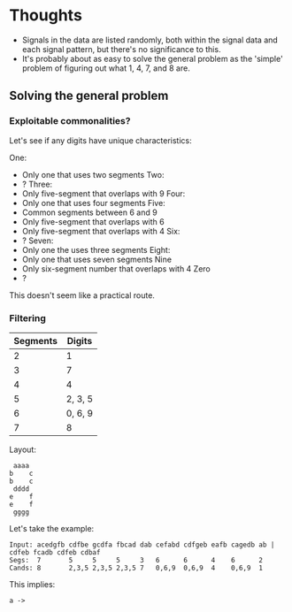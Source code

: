 # Thoughts

* Signals in the data are listed randomly, both within the signal data and
  each signal pattern, but there's no significance to this.
* It's probably about as easy to solve the general problem as the 'simple'
  problem of figuring out what 1, 4, 7, and 8 are.

## Solving the general problem

### Exploitable commonalities?

Let's see if any digits have unique characteristics:

One:
* Only one that uses two segments
Two:
* ?
Three:
* Only five-segment that overlaps with 9
Four:
* Only one that uses four segments
Five:
* Common segments between 6 and 9
* Only five-segment that overlaps with 6
* Only five-segment that overlaps with 4
Six:
* ?
Seven:
* Only one the uses three segments
Eight:
* Only one that uses seven segments
Nine
* Only six-segment number that overlaps with 4
Zero
* ?

This doesn't seem like a practical route.

### Filtering

| Segments | Digits  |
| -------- | ------- |
| 2        | 1       |
| 3        | 7       |
| 4        | 4       |
| 5        | 2, 3, 5 |
| 6        | 0, 6, 9 |
| 7        | 8       |

Layout:

```
 aaaa
b    c
b    c
 dddd
e    f
e    f
 gggg
```

Let's take the example:

```
Input: acedgfb cdfbe gcdfa fbcad dab cefabd cdfgeb eafb cagedb ab | cdfeb fcadb cdfeb cdbaf
Segs:  7       5     5     5     3   6      6      4    6      2
Cands: 8       2,3,5 2,3,5 2,3,5 7   0,6,9  0,6,9  4    0,6,9  1
```

This implies:

```
a -> 
